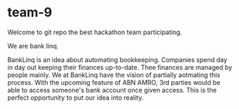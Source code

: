 # team-9

Welcome to git repo the best hackathon team participating.

We are bank linq. 

BankLinq is an idea about automating bookkeeping. Companies spend day in day out keeping 
their finances up-to-date. Thee finances are managed by people mainly. We at BankLinq have 
the vision of partially aotmating this process. With the upcoming feature of ABN AMRO, 3rd
parties would be able to access someone's bank account once given access. This is the 
perfect opportunity to put our idea into reality.
